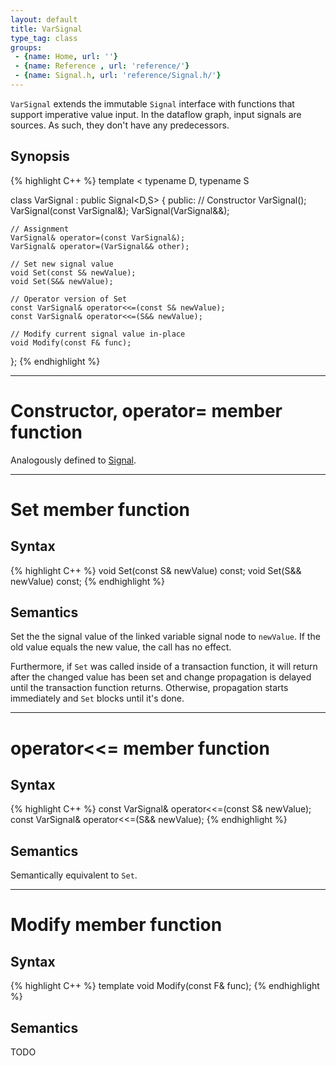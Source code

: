 ```yaml
---
layout: default
title: VarSignal
type_tag: class
groups: 
 - {name: Home, url: ''}
 - {name: Reference , url: 'reference/'}
 - {name: Signal.h, url: 'reference/Signal.h/'}
---
```

`VarSignal` extends the immutable `Signal` interface with functions that support imperative value input.
In the dataflow graph, input signals are sources. As such, they don't have any predecessors.

## Synopsis
{% highlight C++ %}
template
<
    typename D,
    typename S
>
class VarSignal : public Signal<D,S>
{
public:
    // Constructor
    VarSignal();
    VarSignal(const VarSignal&);
    VarSignal(VarSignal&&);

    // Assignment
    VarSignal& operator=(const VarSignal&);
    VarSignal& operator=(VarSignal&& other);

    // Set new signal value
    void Set(const S& newValue);
    void Set(S&& newValue);

    // Operator version of Set
    const VarSignal& operator<<=(const S& newValue);
    const VarSignal& operator<<=(S&& newValue);

    // Modify current signal value in-place
    void Modify(const F& func);
};
{% endhighlight %}


-----

<h1>Constructor, operator= <span class="type_tag">member function</span></h1>

Analogously defined to [Signal](Signal.html).

-----

<h1>Set <span class="type_tag">member function</span></h1>

## Syntax
{% highlight C++ %}
void Set(const S& newValue) const;
void Set(S&& newValue) const;
{% endhighlight %}

## Semantics
Set the the signal value of the linked variable signal node to `newValue`. If the old value equals the new value, the call has no effect.

Furthermore, if `Set` was called inside of a transaction function, it will return after the changed value has been set and change propagation is delayed until the transaction function returns.
Otherwise, propagation starts immediately and `Set` blocks until it's done.

-----

<h1>operator<<= <span class="type_tag">member function</span></h1>

## Syntax
{% highlight C++ %}
const VarSignal& operator<<=(const S& newValue);
const VarSignal& operator<<=(S&& newValue);
{% endhighlight %}

## Semantics
Semantically equivalent to `Set`.

-----

<h1>Modify <span class="type_tag">member function</span></h1>

## Syntax
{% highlight C++ %}
template <typename F>
void Modify(const F& func);
{% endhighlight %}

## Semantics
TODO